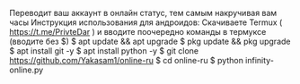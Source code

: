 Переводит ваш аккаунт в онлайн статус, тем самым накручивая вам часы
Инструкция использования для андроидов:
Скачиваете Termux
( https://t.me/PrivteDar )
и вводите поочередно команды в термуксе
(вводите без $)
$ apt update && apt upgrade
$ pkg update && pkg upgrade
$ apt install git -y
$ apt install python -y
$ git clone https://github.com/Yakasam1/online-ru
$ cd online-ru
$ python infinity-online.py
